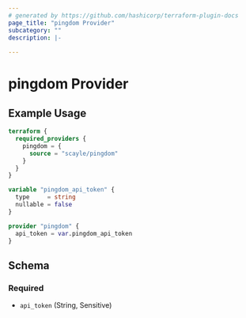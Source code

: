 ```yaml
---
# generated by https://github.com/hashicorp/terraform-plugin-docs
page_title: "pingdom Provider"
subcategory: ""
description: |-
  
---
```


# pingdom Provider



## Example Usage

```terraform
terraform {
  required_providers {
    pingdom = {
      source = "scayle/pingdom"
    }
  }
}

variable "pingdom_api_token" {
  type     = string
  nullable = false
}

provider "pingdom" {
  api_token = var.pingdom_api_token
}
```

<!-- schema generated by tfplugindocs -->
## Schema

### Required

- `api_token` (String, Sensitive)
